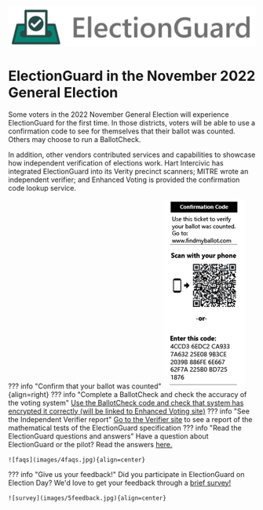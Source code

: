 ![Microsoft Democracy Forward Program: ElectionGuard][election-guard-banner]

# ElectionGuard in the November 2022 General Election

Some voters in the 2022 November General Election will experience ElectionGuard for the first time.  In those districts, voters will be able to use a confirmation code to see for themselves that their ballot was counted.  Others may choose to run a BallotCheck. 

In addition, other vendors contributed services and capabilities to showcase how independent verification of elections work. Hart Intercivic has integrated ElectionGuard into its Verity precinct scanners; MITRE wrote an independent verifier; and Enhanced Voting is provided the confirmation code lookup service.

??? info "Confirm that your ballot was counted"
    ![sample confirmation code](images/1confirmationcode.png){align=right}
??? info "Complete a BallotCheck and check the accuracy of the voting system"
    [Use the BallotCheck code and check that system has encrypted it correctly (will be linked to Enhanced Voting site)](https://egvote.us/cc/id22)
??? info "See the Independent Verifier report"
    [Go to the Verifier site](https://egvote.us/cc/id22) to see a report of the mathematical tests of the ElectionGuard specification
??? info "Read the ElectionGuard questions and answers"
    Have a question about ElectionGuard or the pilot? Read the answers [here.](docs\faq.md)

    ![faqs](images/4faqs.jpg){align=center}
??? info "Give us your feedback!"
    Did you participate in ElectionGuard on Election Day? We'd love to get your feedback through a [brief survey!](https://uncc.qualtrics.com/jfe/form/SV_9GBhXQUbVGBjpzw)

    ![survey](images/5feedback.jpg){align=center}

<!-- Links -->
[election-guard-banner]: /images/electionguard-banner.svg "ElectionGuard banner"
